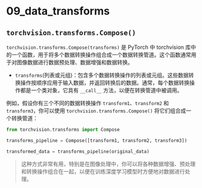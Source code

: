 # 09_data_transforms

## `torchvision.transforms.Compose()`

`torchvision.transforms.Compose(transforms)` 是 PyTorch 中 torchvision 库中的一个函数，用于将多个数据转换操作组合成一个数据转换管道。这个函数通常用于对图像数据进行数据预处理、数据增强和数据转换。

- `transforms`(列表或元组)：包含多个数据转换操作的列表或元组。这些数据转换操作按顺序应用于输入数据，并返回转换后的数据。通常，每个数据转换操作都是一个类对象，它具有 `__call__` 方法，以便在转换管道中被调用。

例如，假设你有三个不同的数据转换操作 `transform1`、`transform2` 和 `transform3`，你可以使用 `torchvision.transforms.Compose()` 将它们组合成一个转换管道：

```python
from torchvision.transforms import Compose

transforms_pipeline = Compose([transform1, transform2, transform3])

transformed_data = transforms_pipeline(original_data)
```

> 这种方式非常有用，特别是在图像处理中，你可以将各种数据增强、预处理和转换操作组合在一起，以便在训练深度学习模型时方便地对数据进行处理。